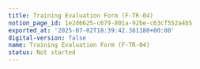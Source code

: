 ```yaml
---
title: Training Evaluation Form (F-TR-04)
notion_page_id: 1e2d6625-c679-801a-92be-c63cf552a4b5
exported_at: '2025-07-02T18:39:42.381180+00:00'
digital-version: false
name: Training Evaluation Form (F-TR-04)
status: Not started
---
```


